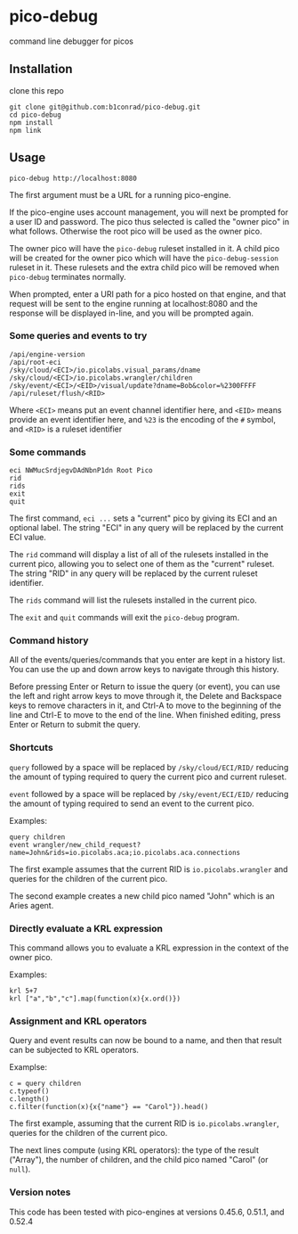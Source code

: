 # pico-debug
command line debugger for picos

## Installation
clone this repo
```
git clone git@github.com:b1conrad/pico-debug.git
cd pico-debug
npm install
npm link
```

## Usage
```
pico-debug http://localhost:8080
```

The first argument must be a URL for a running pico-engine.

If the pico-engine uses account management,
you will next be prompted for a user ID and password.
The pico thus selected is called the "owner pico" in what follows.
Otherwise the root pico will be used as the owner pico.

The owner pico will have the `pico-debug` ruleset installed in it.
A child pico will be created for the owner pico which will
have the `pico-debug-session` ruleset in it.
These rulesets and the extra child pico will be removed when
`pico-debug` terminates normally.

When prompted, enter a URI path for a pico hosted on that engine,
and that request will be sent to the engine running at localhost:8080
and the response will be displayed in-line, and you will be prompted again.

### Some queries and events to try

```
/api/engine-version
/api/root-eci
/sky/cloud/<ECI>/io.picolabs.visual_params/dname
/sky/cloud/<ECI>/io.picolabs.wrangler/children
/sky/event/<ECI>/<EID>/visual/update?dname=Bob&color=%2300FFFF
/api/ruleset/flush/<RID>
```

Where `<ECI>` means put an event channel identifier here, 
and `<EID>` means provide an event identifier here,
and `%23` is the encoding of the `#` symbol,
and `<RID>` is a ruleset identifier
  
### Some commands

```
eci NWMucSrdjegvDAdNbnP1dn Root Pico
rid
rids
exit
quit
```

The first command, `eci ...` sets a "current" pico by giving its ECI and an optional label. 
The string "ECI" in any query will be replaced by the current ECI value.

The `rid` command will display a list of all of the rulesets installed in the current pico,
allowing you to select one of them as the "current" ruleset.
The string "RID" in any query will be replaced by the current ruleset identifier.

The `rids` command will list the rulesets installed in the current pico.

The `exit` and `quit` commands will exit the `pico-debug` program.

### Command history

All of the events/queries/commands that you enter are kept in a history list. 
You can use the up and down arrow keys to navigate through this history.

Before pressing Enter or Return to issue the query (or event),
you can use the left and right arrow keys to move through it,
the Delete and Backspace keys to remove characters in it,
and Ctrl-A to move to the beginning of the line
and Ctrl-E to move to the end of the line.
When finished editing, press Enter or Return to submit the query.

### Shortcuts

`query` followed by a space will be replaced by `/sky/cloud/ECI/RID/` 
reducing the amount of typing required to query the current pico and current ruleset.

`event` followed by a space will be replaced by `/sky/event/ECI/EID/`
reducing the amount of typing required to send an event to the current pico.

Examples:

```
query children
event wrangler/new_child_request?name=John&rids=io.picolabs.aca;io.picolabs.aca.connections
```

The first example assumes that the current RID is `io.picolabs.wrangler`
and queries for the children of the current pico.

The second example creates a new child pico named "John" which is an Aries agent.

### Directly evaluate a KRL expression

This command allows you to evaluate a KRL expression in the context
of the owner pico.

Examples:

```
krl 5+7
krl ["a","b","c"].map(function(x){x.ord()})
```
### Assignment and KRL operators

Query and event results can now be bound to a name,
and then that result can be subjected to KRL operators.

Examplse:

```
c = query children
c.typeof()
c.length()
c.filter(function(x){x{"name"} == "Carol"}).head()
```

The first example, assuming that the current RID is `io.picolabs.wrangler`,
queries for the children of the current pico.

The next lines compute (using KRL operators):
the type of the result ("Array"),
the number of children,
and the child pico named "Carol" (or `null`).

### Version notes

This code has been tested with pico-engines at versions
0.45.6, 0.51.1, and 0.52.4
